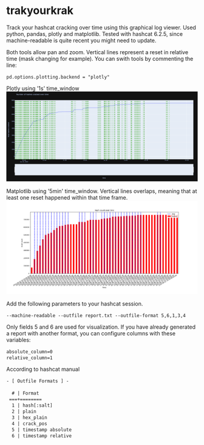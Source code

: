 # trakyourkrak
Track your hashcat cracking over time using this graphical log viewer. Used python, pandas, plotly and matplotlib. Tested with hashcat 6.2.5, since machine-readable is quite recent you might need to update.

Both tools allow pan and zoom. Vertical lines represent a reset in relative time (mask changing for example). You can swith tools by commenting the line:
```
pd.options.plotting.backend = "plotly"
```

Plotly using '1s' time_window
![plotly](/images/plotly.png)

Matplotlib using '5min' time_window. Vertical lines overlaps, meaning that at least one reset happened within that time frame.
![matplotlib](/images/matplotlib.png)


Add the following parameters to your hashcat session. 
```
--machine-readable --outfile report.txt --outfile-format 5,6,1,3,4
```

Only fields 5 and 6 are used for visualization. If you have already generated a report with another format, you can configure columns with these variables:
```
absolute_column=0
relative_column=1
```

According to hashcat manual 
```
- [ Outfile Formats ] -

  # | Format
 ===+========
  1 | hash[:salt]
  2 | plain
  3 | hex_plain
  4 | crack_pos
  5 | timestamp absolute
  6 | timestamp relative
```

